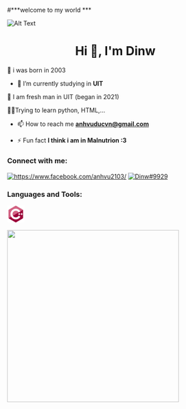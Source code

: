 #***welcome to my world  ***


  ![Alt Text](https://media.giphy.com/media/vFKqnCdLPNOKc/giphy.gif)
<h1 align="center">Hi 👋, I'm Dinw</h1>

🎂 i was born in 2003


- 🔭 I’m currently studying in **UIT**


 🙉 I am fresh man in UIT (began in 2021)

  🐱‍👓Trying to learn python, HTML,...


- 📫 How to reach me **anhvuducvn@gmail.com**

- ⚡ Fun fact **I think i am in Malnutrion :3**

<h3 align="left">Connect with me:</h3>
<p align="left">
<a href="https://fb.com/https://www.facebook.com/anhvu2103/" target="blank"><img align="center" src="https://raw.githubusercontent.com/rahuldkjain/github-profile-readme-generator/master/src/images/icons/Social/facebook.svg" alt="https://www.facebook.com/anhvu2103/" height="30" width="40" /></a>
<a href="https://discord.gg/Dinw#9929" target="blank"><img align="center" src="https://raw.githubusercontent.com/rahuldkjain/github-profile-readme-generator/master/src/images/icons/Social/discord.svg" alt="Dinw#9929" height="30" width="40" /></a>
</p>

<h3 align="left">Languages and Tools:</h3>
<p align="left"> <a href="https://www.w3schools.com/cpp/" target="_blank"> <img src="https://raw.githubusercontent.com/devicons/devicon/master/icons/cplusplus/cplusplus-original.svg" alt="cplusplus" width="40" height="40"/> </a> </p>

<img src="https://media1.giphy.com/media/9SN6sjZZ3XzB6/giphy.gif" width="400" height="400" />
